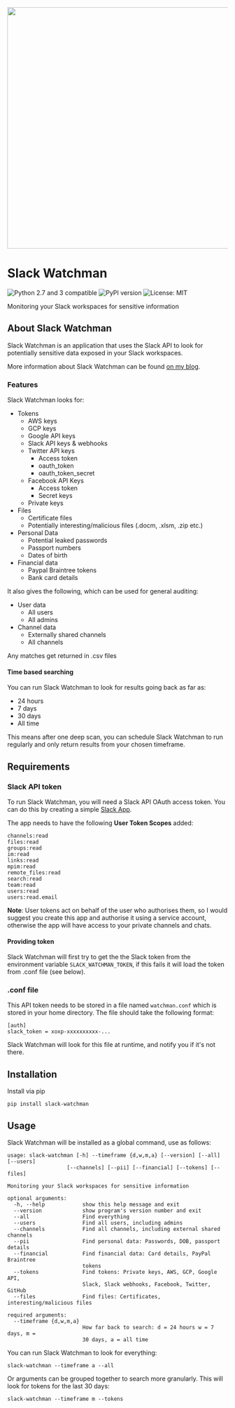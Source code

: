 <img src="https://i.imgur.com/RsZPaC9.png" width="550">

# Slack Watchman
![Python 2.7 and 3 compatible](https://img.shields.io/pypi/pyversions/slack-watchman)
![PyPI version](https://img.shields.io/pypi/v/slack-watchman.svg)
![License: MIT](https://img.shields.io/pypi/l/slack-watchman.svg)

Monitoring your Slack workspaces for sensitive information

## About Slack Watchman
Slack Watchman is an application that uses the Slack API to look for potentially sensitive data exposed in your Slack workspaces.

More information about Slack Watchman can be found [on my blog](https://papermtn.co.uk/slack-watchman-monitoring-slack-workspaces-for-sensitive-information/).

### Features
Slack Watchman looks for:

- Tokens
  - AWS keys
  - GCP keys
  - Google API keys
  - Slack API keys & webhooks
  - Twitter API keys
      - Access token
      - oauth_token
      - oauth_token_secret
  - Facebook API Keys
      - Access token
      - Secret keys
  - Private keys
- Files
    - Certificate files
    - Potentially interesting/malicious files (.docm, .xlsm, .zip etc.)
- Personal Data
    - Potential leaked passwords
    - Passport numbers
    - Dates of birth
- Financial data
    - Paypal Braintree tokens
    - Bank card details

It also gives the following, which can be used for general auditing:
- User data
    - All users
    - All admins
- Channel data
    - Externally shared channels
    - All channels
    
Any matches get returned in .csv files

#### Time based searching
You can run Slack Watchman to look for results going back as far as:
- 24 hours
- 7 days
- 30 days
- All time

This means after one deep scan, you can schedule Slack Watchman to run regularly and only return results from your chosen timeframe.

## Requirements
### Slack API token
To run Slack Watchman, you will need a Slack API OAuth access token. You can do this by creating a simple [Slack App](https://api.slack.com/apps).

The app needs to have the following **User Token Scopes** added:
```
channels:read
files:read
groups:read
im:read
links:read
mpim:read
remote_files:read
search:read
team:read
users:read
users:read.email
```
**Note**: User tokens act on behalf of the user who authorises them, so I would suggest you create this app and authorise it using a service account, otherwise the app will have access to your private channels and chats.

#### Providing token
Slack Watchman will first try to get the the Slack token from the environment variable `SLACK_WATCHMAN_TOKEN`, if this fails it will load the token from .conf file (see below).

### .conf file
This API token needs to be stored in a file named `watchman.conf` which is stored in your home directory. The file should take the following format:
```
[auth]
slack_token = xoxp-xxxxxxxxxx-...
```
Slack Watchman will look for this file at runtime, and notify you if it's not there.

## Installation
Install via pip

`pip install slack-watchman`

## Usage
Slack Watchman will be installed as a global command, use as follows:
```
usage: slack-watchman [-h] --timeframe {d,w,m,a} [--version] [--all] [--users]
                   [--channels] [--pii] [--financial] [--tokens] [--files]

Monitoring your Slack workspaces for sensitive information

optional arguments:
  -h, --help            show this help message and exit
  --version             show program's version number and exit
  --all                 Find everything
  --users               Find all users, including admins
  --channels            Find all channels, including external shared channels
  --pii                 Find personal data: Passwords, DOB, passport details
  --financial           Find financial data: Card details, PayPal Braintree
                        tokens
  --tokens              Find tokens: Private keys, AWS, GCP, Google API,
                        Slack, Slack webhooks, Facebook, Twitter, GitHub
  --files               Find files: Certificates, interesting/malicious files

required arguments:
  --timeframe {d,w,m,a}
                        How far back to search: d = 24 hours w = 7 days, m =
                        30 days, a = all time
  ```

You can run Slack Watchman to look for everything:

`slack-watchman --timeframe a --all`

Or arguments can be grouped together to search more granularly. This will look for tokens for the last 30 days:

`slack-watchman --timeframe m --tokens`
